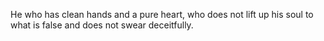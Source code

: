 He who has clean hands and a pure heart, who does not lift up his soul to what is false and does not swear deceitfully.
